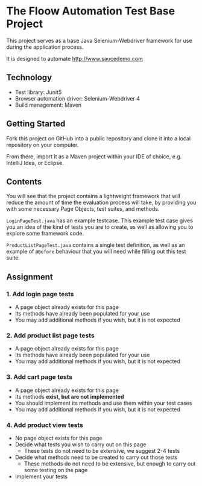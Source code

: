 # The Floow Automation Test Base Project

This project serves as a base Java Selenium-Webdriver framework for use during the application process. 

It is designed to automate http://www.saucedemo.com

## Technology

* Test library: Junit5
* Browser automation driver: Selenium-Webdriver 4
* Build management: Maven

## Getting Started

Fork this project on GitHub into a public repository and clone it into a local repository on your computer.

From there, import it as a Maven project within your IDE of choice, e.g. IntelliJ Idea, or Eclipse.

## Contents

You will see that the project contains a lightweight framework that will reduce the amount of time the evaluation
process will take, by providing you with some necessary Page Objects, test suites, and methods.

`LoginPageTest.java` has an example testcase. This example test case gives you an idea of the kind of tests you are
to create, as well as allowing you to explore some framework code.

`ProductListPageTest.java` contains a single test definition, as well as an example of `@Before` behaviour that you 
will need while filling out this test suite.

## Assignment

### 1. Add login page tests
  * A page object already exists for this page
  * Its methods have already been populated for your use
  * You may add additional methods if you wish, but it is not expected

### 2. Add product list page tests
  * A page object already exists for this page
  * Its methods have already been populated for your use
  * You may add additional methods if you wish, but it is not expected

### 3. Add cart page tests
  * A page object already exists for this page
  * Its methods **exist, but are not implemented**
  * You should implement its methods and use them within your test cases
  * You may add additional methods if you wish, but it is not expected

### 4. Add product view tests
  * No page object exists for this page
  * Decide what tests you wish to carry out on this page
    * These tests do not need to be extensive, we suggest 2-4 tests
  * Decide what methods need to be created to carry out those tests
    * These methods do not need to be extensive, but enough to carry out some testing on the page
  * Implement your tests